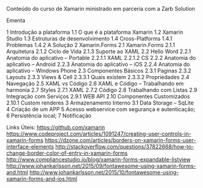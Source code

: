 Conteúdo do curso de Xamarin ministrado em parceria com a Zarb Solution

Ementa

1 Introdução a plataforma 
    1.1 O que é a plataforma Xamarin 
    1.2 Xamarin Studio 
    1.3 Estruturas de desenvolvimento 
    1.4 Cross-Platforms 
        1.4.1 Problemas 
        1.4.2 A Solução 
2 Xamarin.Forms 
    2.1 Xamarin.Forms 
        2.1.1 Arquitetura 
        2.1.2 Ciclo de Vida 
        2.1.3 Suporte ao XAML 
    2.2 Hello Word 
        2.2.1 Anatomia do aplicativo – Portable 
            2.2.1.1 XAML 
            2.2.1.2 CS 
        2.2.2 Anatomia do aplicativo – Android 
        2.2.3 Anatomia do aplicativo – iOS 
        2.2.4 Anatomia do aplicativo – Windows Phone 
    2.3 Componentes Básicos 
        2.3.1 Paginas 
        2.3.2 Layouts 
        2.3.3 Views & Cell 
            2.3.3.1 Quais existem 
            2.3.3.2 Propriedades 
    2.4 Navegação 
    2.5 XAML vs Código 
    2.6 XAML e Código – Trabalhando em harmonia 
    2.7 Styles 
        2.7.1 XAML 
        2.7.2 Código 
    2.8 Trabalhando com Listas 
    2.9 Integração com Serviços 
        2.9.1 WEB API 
    2.10 Componentes Customizados 
        2.10.1 Custom renderes 
3 Armazenamento Interno 
    3.1 Data Storage – SqLite 
4 Criação de um APP 
5 Acesso webservice com segurança e autenticação; 
6 Persistência local; 
7 Notificação

Links Úteis: 
https://github.com/xamarin 
https://www.codeproject.com/articles/1091247/creating-user-controls-in-xamarin-forms 
https://dzone.com/articles/borders-on-xamarin-forms-user-interface-elements 
http://stackoverflow.com/questions/37822668/how-to-change-border-color-of-entry-in-xamarin-forms
http://www.compliancestudio.io/blog/xamarin-forms-expandable-listview
http://www.johankarlsson.net/2015/09/fontawesome-using-xamarin-forms-and.html
http://www.johankarlsson.net/2015/10/fontawesome-using-xamarin-forms-and-ios.html

